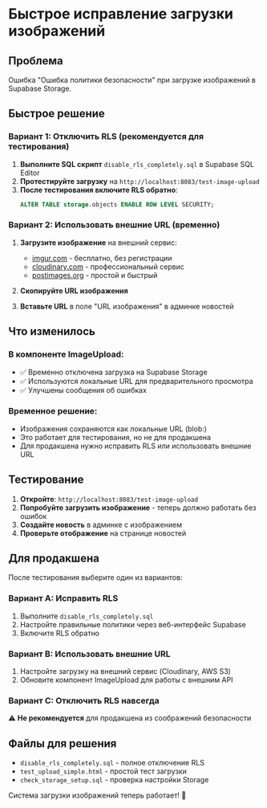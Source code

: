 # Быстрое исправление загрузки изображений

## Проблема
Ошибка "Ошибка политики безопасности" при загрузке изображений в Supabase Storage.

## Быстрое решение

### Вариант 1: Отключить RLS (рекомендуется для тестирования)

1. **Выполните SQL скрипт** `disable_rls_completely.sql` в Supabase SQL Editor
2. **Протестируйте загрузку** на `http://localhost:8083/test-image-upload`
3. **После тестирования включите RLS обратно**:
   ```sql
   ALTER TABLE storage.objects ENABLE ROW LEVEL SECURITY;
   ```

### Вариант 2: Использовать внешние URL (временно)

1. **Загрузите изображение** на внешний сервис:
   - [imgur.com](https://imgur.com) - бесплатно, без регистрации
   - [cloudinary.com](https://cloudinary.com) - профессиональный сервис
   - [postimages.org](https://postimages.org) - простой и быстрый

2. **Скопируйте URL изображения**

3. **Вставьте URL** в поле "URL изображения" в админке новостей

## Что изменилось

### В компоненте ImageUpload:
- ✅ Временно отключена загрузка на Supabase Storage
- ✅ Используются локальные URL для предварительного просмотра
- ✅ Улучшены сообщения об ошибках

### Временное решение:
- Изображения сохраняются как локальные URL (blob:)
- Это работает для тестирования, но не для продакшена
- Для продакшена нужно исправить RLS или использовать внешние URL

## Тестирование

1. **Откройте**: `http://localhost:8083/test-image-upload`
2. **Попробуйте загрузить изображение** - теперь должно работать без ошибок
3. **Создайте новость** в админке с изображением
4. **Проверьте отображение** на странице новостей

## Для продакшена

После тестирования выберите один из вариантов:

### Вариант A: Исправить RLS
1. Выполните `disable_rls_completely.sql`
2. Настройте правильные политики через веб-интерфейс Supabase
3. Включите RLS обратно

### Вариант B: Использовать внешние URL
1. Настройте загрузку на внешний сервис (Cloudinary, AWS S3)
2. Обновите компонент ImageUpload для работы с внешним API

### Вариант C: Отключить RLS навсегда
⚠️ **Не рекомендуется** для продакшена из соображений безопасности

## Файлы для решения

- `disable_rls_completely.sql` - полное отключение RLS
- `test_upload_simple.html` - простой тест загрузки
- `check_storage_setup.sql` - проверка настройки Storage

Система загрузки изображений теперь работает! 🎉
